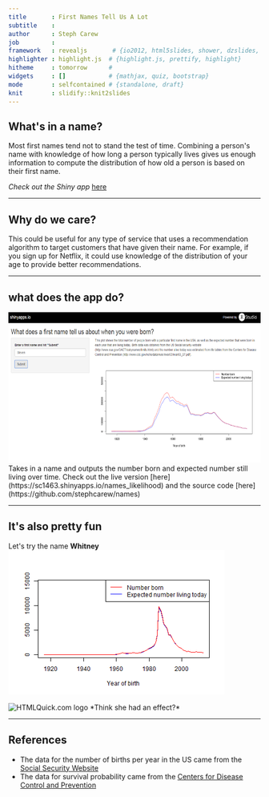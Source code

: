 ```yaml
---
title       : First Names Tell Us A Lot
subtitle    : 
author      : Steph Carew
job         : 
framework   : revealjs       # {io2012, html5slides, shower, dzslides, ...}
highlighter : highlight.js  # {highlight.js, prettify, highlight}
hitheme     : tomorrow      # 
widgets     : []            # {mathjax, quiz, bootstrap}
mode        : selfcontained # {standalone, draft}
knit        : slidify::knit2slides
---
```



## What's in a name?

<span style="font-size:1em;">
Most first names tend not to stand the test of time. Combining a person's name with knowledge of how long a person typically lives gives us enough information to compute the distribution of how old a person is based on their first name.</span>  
  
    
*Check out the Shiny app* [here](https://sc1463.shinyapps.io/names_likelihood) 

---
## Why do we care?
This could be useful for any type of service that uses a recommendation algorithm to target customers that have given their name. For example, if you sign up for Netflix, it could use knowledge of the distribution of your age to provide better recommendations.

---
## what does the app do?
<img src="app_screenshot.png"  width="600" height="300" />   
Takes in a name and outputs the number born and expected number still living over time. Check out the live version [here](https://sc1463.shinyapps.io/names_likelihood) and the source code [here](https://github.com/stephcarew/names)

---
## It's also pretty fun
Let's try the name **Whitney**  
![plot of chunk slidify](assets/fig/slidify-1.png) 
  
<img src="http://upload.wikimedia.org/wikipedia/commons/a/a7/Whitney_Houston_Welcome_Home_Heroes_1_cropped.jpg" alt="HTMLQuick.com logo" width="88" height="88" />  
*Think she had an effect?*

---
## References
* The data for the number of births per year in the US came from the [Social Security Website](http://www.ssa.gov/OACT/babynames/limits.html)
* The data for survival probability came from the [Centers for Disease Control and Prevention](http://www.cdc.gov/nchs/data/nvsr/nvsr63/nvsr63_07.pdf)

